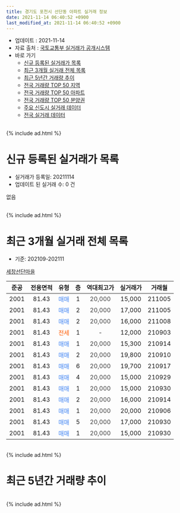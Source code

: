 ```yaml
---
title: 경기도 포천시 선단동 아파트 실거래 정보
date: 2021-11-14 06:40:52 +0900
last_modified_at: 2021-11-14 06:40:52 +0900
---
```


* 업데이트 : 2021-11-14
* 자료 출처 : [국토교통부 실거래가 공개시스템](http://rt.molit.go.kr)
* 바로 가기
    * [신규 등록된 실거래가 목록](#신규-등록된-실거래가-목록)
    * [최근 3개월 실거래 전체 목록](#최근-3개월-실거래-전체-목록)
    * [최근 5년간 거래량 추이](#최근-5년간-거래량-추이)
    * [전국 거래량 TOP 50 지역](https://inasie.github.io/apt-trade-info/최근-3개월-전국에서-가장-거래가-많이-발생한-지역)
    * [전국 거래량 TOP 50 아파트](https://inasie.github.io/apt-trade-info/최근-3개월-전국에서-가장-거래가-많이-발생한-아파트)
    * [전국 거래량 TOP 50 분양권](https://inasie.github.io/apt-trade-info/최근-3개월-전국에서-가장-거래가-많이-발생한-분양권)
    * [주요 신도시 실거래 데이터](https://inasie.github.io/apt-trade-info/주요-신도시)
    * [전국 실거래 데이터](https://inasie.github.io/apt-trade-info/전국)
<br>
{% include ad.html %}
<br>

# 신규 등록된 실거래가 목록
* 실거래가 등록일: 20211114
* 업데이트 된 실거래 수: 0 건

없음

<br>
{% include ad.html %}
<br>

# 최근 3개월 실거래 전체 목록
* 기준: 202109-202111


[세창선단마을](https://search.naver.com/search.naver?query=%EA%B2%BD%EA%B8%B0%EB%8F%84+%ED%8F%AC%EC%B2%9C%EC%8B%9C+%EC%84%A0%EB%8B%A8%EB%8F%99+%EC%84%B8%EC%B0%BD%EC%84%A0%EB%8B%A8%EB%A7%88%EC%9D%84)

|준공|전용면적|유형|층|역대최고가|실거래가|거래월|
|:---:|:---:|:---:|:---:|:---:|:---:|:---:|
|2001|81.43|<span style="color:#4285f3">매매</span>|1|<span style="color:#444444">20,000</span>|15,000|211005|
|2001|81.43|<span style="color:#4285f3">매매</span>|2|<span style="color:#444444">20,000</span>|17,000|211005|
|2001|81.43|<span style="color:#4285f3">매매</span>|2|<span style="color:#444444">20,000</span>|16,000|211008|
|2001|81.43|<span style="color:#ff5a00">전세</span>|1|<span style="color:#444444">-</span>|12,000|210903|
|2001|81.43|<span style="color:#4285f3">매매</span>|1|<span style="color:#444444">20,000</span>|15,300|210914|
|2001|81.43|<span style="color:#4285f3">매매</span>|2|<span style="color:#444444">20,000</span>|19,800|210910|
|2001|81.43|<span style="color:#4285f3">매매</span>|6|<span style="color:#444444">20,000</span>|19,700|210917|
|2001|81.43|<span style="color:#4285f3">매매</span>|4|<span style="color:#444444">20,000</span>|15,000|210929|
|2001|81.43|<span style="color:#4285f3">매매</span>|1|<span style="color:#444444">20,000</span>|15,000|210930|
|2001|81.43|<span style="color:#4285f3">매매</span>|2|<span style="color:#444444">20,000</span>|16,000|210914|
|2001|81.43|<span style="color:#4285f3">매매</span>|1|<span style="color:#444444">20,000</span>|20,000|210906|
|2001|81.43|<span style="color:#4285f3">매매</span>|5|<span style="color:#444444">20,000</span>|17,000|210930|
|2001|81.43|<span style="color:#4285f3">매매</span>|1|<span style="color:#444444">20,000</span>|15,000|210930|


<br>
{% include ad.html %}
<br>

# 최근 5년간 거래량 추이


<div style="width:100%;">
    <canvas id="deal_progress" height="200"></canvas>
</div>

<script>
new Chart(document.getElementById("deal_progress"), {
    type: 'line',
    data: {
        labels: ['201611','201612','201701','201702','201703','201704','201705','201706','201707','201708','201709','201710','201711','201712','201801','201802','201803','201804','201805','201806','201807','201808','201809','201810','201811','201812','201901','201902','201903','201904','201905','201906','201907','201908','201909','201910','201911','201912','202001','202002','202003','202004','202005','202006','202007','202008','202009','202010','202011','202012','202101','202102','202103','202104','202105','202106','202107','202108','202109','202110','202111'],
        datasets: [{
            label: '매매',
            pointRadius: 1,
            data: [3, 1, 1, 0, 2, 0, 2, 1, 3, 1, 3, 2, 0, 1, 3, 1, 2, 1, 4, 2, 0, 2, 1, 1, 2, 1, 2, 4, 2, 2, 1, 0, 1, 1, 0, 4, 0, 2, 0, 3, 0, 1, 3, 3, 3, 1, 1, 1, 2, 1, 5, 6, 6, 12, 4, 12, 2, 4, 9, 3, 0],
            borderColor: "rgba(255, 201, 14, 1)",
            backgroundColor: "rgba(255, 201, 14, 0.5)",
            fill: false,
            lineTension: 0
        },{
            label: '전월세',
            pointRadius: 1,
            data: [2, 0, 0, 1, 3, 3, 3, 3, 1, 2, 2, 1, 3, 0, 1, 5, 4, 4, 0, 1, 3, 2, 2, 5, 3, 2, 0, 0, 1, 3, 1, 1, 2, 6, 1, 10, 4, 1, 0, 2, 1, 1, 1, 1, 0, 1, 0, 0, 1, 0, 0, 0, 0, 2, 0, 0, 3, 1, 1, 0, 0],
            borderColor: "rgba(0, 141, 185, 1)",
            backgroundColor: "rgba(0, 141, 185, 0.5)",
            fill: false,
            lineTension: 0
        }
        ]
    },
    options: {
        responsive: true,
        title: {
            display: false
        },
        tooltips: {
            mode: 'index',
            intersect: false
        },
        hover: {
            mode: 'nearest',
            intersect: true
        },
        scales: {
            xAxes: [{
                display: true,
                scaleLabel: {
                    display: true,
                    labelString: '년/월'
                }
            }],
            yAxes: [{
                display: true,
                ticks: {
                    suggestedMin: 0,
                },
                scaleLabel: {
                    display: true,
                    labelString: '실거래 수'
                }
            }]
        }
    }
});

</script>


<br>
{% include ad.html %}
<br>

